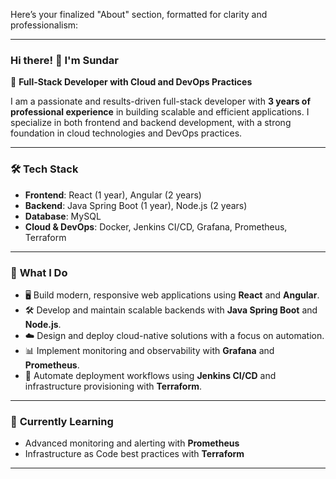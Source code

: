 Here’s your finalized "About" section, formatted for clarity and professionalism:

---

### Hi there! 👋 I'm Sundar  
🚀 **Full-Stack Developer with Cloud and DevOps Practices**  

I am a passionate and results-driven full-stack developer with **3 years of professional experience** in building scalable and efficient applications. I specialize in both frontend and backend development, with a strong foundation in cloud technologies and DevOps practices.  

---

### 🛠️ **Tech Stack**  
- **Frontend**: React (1 year), Angular (2 years)  
- **Backend**: Java Spring Boot (1 year), Node.js (2 years)  
- **Database**: MySQL  
- **Cloud & DevOps**: Docker, Jenkins CI/CD, Grafana, Prometheus, Terraform  

---

### 🌟 **What I Do**  
- 🖥️ Build modern, responsive web applications using **React** and **Angular**.  
- 🛠️ Develop and maintain scalable backends with **Java Spring Boot** and **Node.js**.  
- ☁️ Design and deploy cloud-native solutions with a focus on automation.  
- 📊 Implement monitoring and observability with **Grafana** and **Prometheus**.  
- 🔄 Automate deployment workflows using **Jenkins CI/CD** and infrastructure provisioning with **Terraform**.  

---

### 🌱 **Currently Learning**  
- Advanced monitoring and alerting with **Prometheus**  
- Infrastructure as Code best practices with **Terraform**  

---


